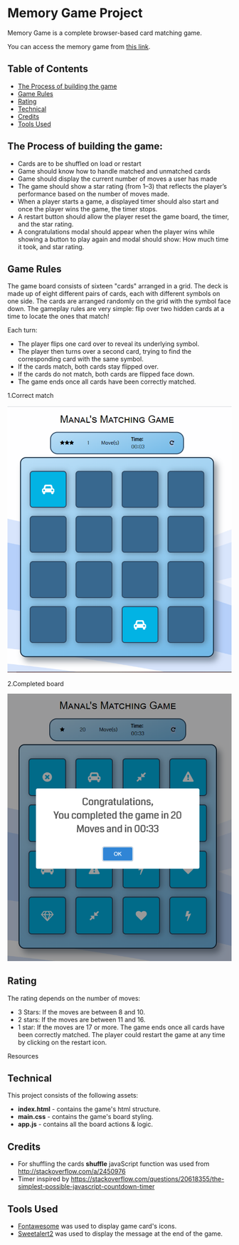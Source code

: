 ﻿# Memory Game Project

Memory Game is a complete browser-based card matching game. 

You can access the memory game from [this link](https://htmlpreview.github.io/?https://github.com/ManalAlkallas/Memory-Game-Udacity/blob/master/index.html).

## Table of Contents

* [The Process of building the game](#the-process-of-building-the-game)
* [Game Rules](#game-rules)
* [Rating](#rating)
* [Technical](#technical)
* [Credits](#credits)
* [Tools Used](#tools-used)

## The Process of building the game:

* Cards are to be shuffled on load or restart
* Game should know how to handle matched and unmatched cards
* Game should display the current number of moves a user has made
* The game should show a star rating (from 1–3) that reflects the player’s performance based on the number of moves made.
* When a player starts a game, a displayed timer should also start and once the player wins the game, the timer stops.
* A restart button should allow the player reset the game board, the timer, and the star rating.
* A congratulations modal should appear when the player wins while showing a button to play again and modal should show: How much time it took, and star rating.

## Game Rules

The game board consists of sixteen "cards" arranged in a grid. The deck is made up of eight different pairs of cards, each with different symbols on one side. The cards are arranged randomly on the grid with the symbol face down. The gameplay rules are very simple: flip over two hidden cards at a time to locate the ones that match!

Each turn:

* The player flips one card over to reveal its underlying symbol.
* The player then turns over a second card, trying to find the corresponding card with the same symbol.
* If the cards match, both cards stay flipped over.
* If the cards do not match, both cards are flipped face down.
* The game ends once all cards have been correctly matched.


1.Correct match

![select](/img/correct-match.png)

2.Completed board

![select](/img/completed.png)


## Rating
The rating depends on the number of moves:

* 3 Stars: If the moves are between 8 and 10.
* 2 stars: If the moves are between 11 and 16.
* 1 star: If the moves are 17 or more.
The game ends once all cards have been correctly matched. The player could restart the game at any time by clicking on the restart icon.

Resources

## Technical

This project consists of the following assets:

* **index.html**  - contains the game's html structure.
* **main.css** - contains the game's board styling.
* **app.js** - contains all the board actions & logic.

## Credits

* For shuffling the cards **shuffle** javaScript function was used from http://stackoverflow.com/a/2450976
* Timer inspired by https://stackoverflow.com/questions/20618355/the-simplest-possible-javascript-countdown-timer

## Tools Used

* [Fontawesome](http://fontawesome.io/icons/) was used to display game card's icons.
* [Sweetalert2](https://sweetalert2.github.io/) was used to display the message at the end of the game.

